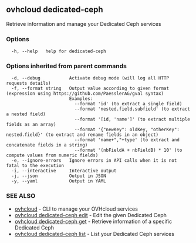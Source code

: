 ## ovhcloud dedicated-ceph

Retrieve information and manage your Dedicated Ceph services

### Options

```
  -h, --help   help for dedicated-ceph
```

### Options inherited from parent commands

```
  -d, --debug           Activate debug mode (will log all HTTP requests details)
  -f, --format string   Output value according to given format (expression using https://github.com/PaesslerAG/gval syntax)
                        Examples:
                          --format 'id' (to extract a single field)
                          --format 'nested.field.subfield' (to extract a nested field)
                          --format '[id, 'name']' (to extract multiple fields as an array)
                          --format '{"newKey": oldKey, "otherKey": nested.field}' (to extract and rename fields in an object)
                          --format 'name+","+type' (to extract and concatenate fields in a string)
                          --format '(nbFieldA + nbFieldB) * 10' (to compute values from numeric fields)
  -e, --ignore-errors   Ignore errors in API calls when it is not fatal to the execution
  -i, --interactive     Interactive output
  -j, --json            Output in JSON
  -y, --yaml            Output in YAML
```

### SEE ALSO

* [ovhcloud](ovhcloud.md)	 - CLI to manage your OVHcloud services
* [ovhcloud dedicated-ceph edit](ovhcloud_dedicated-ceph_edit.md)	 - Edit the given Dedicated Ceph
* [ovhcloud dedicated-ceph get](ovhcloud_dedicated-ceph_get.md)	 - Retrieve information of a specific Dedicated Ceph
* [ovhcloud dedicated-ceph list](ovhcloud_dedicated-ceph_list.md)	 - List your Dedicated Ceph services

